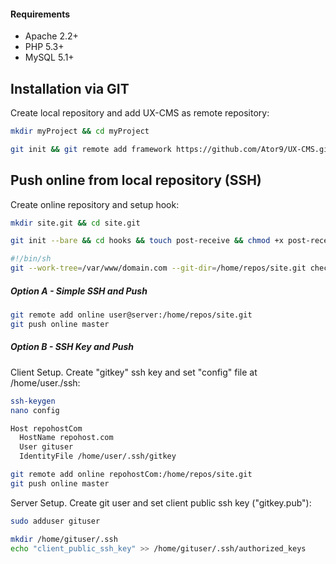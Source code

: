 #### Requirements
* Apache 2.2+
* PHP 5.3+
* MySQL 5.1+

## Installation via GIT
Create local repository and add UX-CMS as remote repository:
```sh
mkdir myProject && cd myProject

git init && git remote add framework https://github.com/Ator9/UX-CMS.git && git pull framework master
```
## Push online from local repository (SSH)
Create online repository and setup hook:
```sh
mkdir site.git && cd site.git

git init --bare && cd hooks && touch post-receive && chmod +x post-receive && nano post-receive
```
```sh
#!/bin/sh
git --work-tree=/var/www/domain.com --git-dir=/home/repos/site.git checkout -f
```
##### Option A - Simple SSH and Push
```sh
git remote add online user@server:/home/repos/site.git
git push online master
```
##### Option B - SSH Key and Push
Client Setup. Create "gitkey" ssh key and set "config" file at /home/user./ssh:
```sh
ssh-keygen
nano config
```
```sh
Host repohostCom
  HostName repohost.com
  User gituser
  IdentityFile /home/user/.ssh/gitkey
```
```sh
git remote add online repohostCom:/home/repos/site.git
git push online master
```
Server Setup. Create git user and set client public ssh key ("gitkey.pub"):
```sh
sudo adduser gituser
```
```sh
mkdir /home/gituser/.ssh
echo "client_public_ssh_key" >> /home/gituser/.ssh/authorized_keys
```

